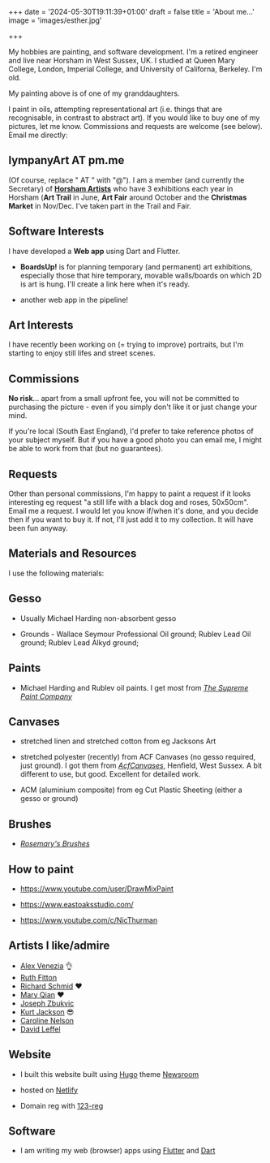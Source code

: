 +++
date = '2024-05-30T19:11:39+01:00'
draft = false
title = 'About me...'
image = 'images/esther.jpg'

+++


My hobbies are painting, and software development.
I'm a retired engineer and live near Horsham in West Sussex, UK. I studied at Queen Mary College, London, Imperial College, and University of Californa, Berkeley. I'm old.

My painting above is of one of my granddaughters.

I paint in oils, attempting representational art (i.e. things that are recognisable, in contrast to abstract art). If you would like to buy one of my pictures, let me know.  Commissions and requests are welcome (see below). Email me directly:

## lympanyArt AT pm.me

(Of course, replace " AT " with "@").
I am a member (and currently the Secretary) of [**Horsham Artists**](https://www.horshamartists.org) who have 3 exhibitions each year in Horsham (**Art Trail** in June, **Art Fair** around October and the **Christmas Market** in Nov/Dec. I've taken part in the Trail and Fair.

## Software Interests

I have developed a **Web app** using Dart and Flutter. 

- **BoardsUp!** is for planning temporary (and permanent) art exhibitions, especially those that hire temporary, movable walls/boards on which 2D is art is hung. I'll create a link here when it's ready.

- another web app in the pipeline!


## Art Interests 

I have recently been working on (= trying to improve) portraits, but I'm starting to enjoy still lifes and street scenes.

## Commissions  

**No risk**... apart from a small upfront fee, you will not be committed to purchasing the picture - even if you simply don't like it or just change your mind.

If you're local (South East England), I'd prefer to take reference photos of your subject myself.  But if you have a good photo you can email me, I might be able to work from that (but no guarantees).

## Requests

Other than personal commissions, I'm happy to paint a request if it looks interesting eg request "a still life with a black dog and roses, 50x50cm". Email me a request. I would let you know if/when it's done, and you decide then if you want to buy it. If not, I'll just add it to my collection. It will have been fun anyway.

## Materials and Resources

I use the following materials:

## Gesso 

- Usually Michael Harding non-absorbent gesso

- Grounds - Wallace Seymour Professional Oil ground;  Rublev Lead Oil ground;  Rublev Lead Alkyd ground;

## Paints 

- Michael Harding and Rublev oil paints. I get most from *[The Supreme Paint Company](https://www.supremepaint.co.uk/)*

## Canvases

- stretched linen and stretched cotton from eg Jacksons Art 

- stretched polyester (recently) from ACF Canvases (no gesso required, just ground). I got them from *[AcfCanvases](https://acfcanvasses.com/)*, Henfield, West Sussex. A bit different to use, but good. Excellent for detailed work.

- ACM (aluminium composite) from eg Cut Plastic Sheeting (either a gesso or ground)

## Brushes 

- [*Rosemary's Brushes*](https://www.rosemaryandco.com/)

## How to paint

- https://www.youtube.com/user/DrawMixPaint

- https://www.eastoaksstudio.com/

- https://www.youtube.com/c/NicThurman


## Artists I like/admire

- [Alex Venezia](https://www.alexvenezia.com/) 	:ok_hand:
- [Ruth Fitton](https://www.ruthfitton.com/)
- [Richard Schmid](https://www.richardschmid.com/) :heart:
- [Mary Qian](http://maryqian.com/) :heart:
- [Joseph Zbukvic](https://www.josephzbukvic.com/)
- [Kurt Jackson](https://www.kurtjackson.com/) :sunglasses:
- [Caroline Nelson](https://www.carolinenelsonartist.com/)
- [David Leffel](https://davidleffel.com/)


## Website

- I built this website built using [Hugo](https://gohugo.io/) theme [Newsroom](https://github.com/onweru/newsroom)

- hosted on [Netlify](https://www.netlify.com/)

- Domain reg with [123-reg](https://www.123-reg.co.uk/)



## Software

- I am writing my web (browser) apps using [Flutter](https://flutter.dev/) and [Dart](https://dart.dev/)

